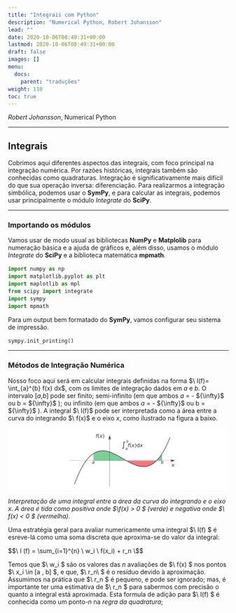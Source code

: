 ```yaml
---
title: "Integrais com Python"
description: "Numerical Python, Robert Johansson"
lead: ""
date: 2020-10-06T08:49:31+00:00
lastmod: 2020-10-06T08:49:31+00:00
draft: false
images: []
menu:
  docs:
    parent: "traduções"
weight: 110
toc: true
---
```


*Robert Johansson*, Numerical Python

___

## Integrais 

Cobrimos aqui diferentes aspectos das integrais, com foco principal na integração numérica.
Por razões históricas, integrais também são conhecidas como quadraturas.
Integração é significativamente mais difícil do que sua operação inversa: diferenciação.
Para realizarmos a integração simbólica, podemos usar o __SymPy__, e para calcular as integrais, podemos usar principalmente o módulo *Integrate* do __SciPy__.

___

### Importando os módulos 

Vamos usar de modo usual as bibliotecas __NumPy__ e __Matplolib__ para numeração básica e a ajuda de gráficos e, além disso, usamos o módulo *Integrate* do __SciPy__ e a biblioteca matemática __mpmath__. 

```python
import numpy as np
import matplotlib.pyplot as plt 
import maplotlib as mpl
from scipy import integrate
import sympy
import mpmath
```
Para um output bem formatado do __SymPy__, vamos configurar seu sistema de impressão.

```python
sympy.init_printing()
```
___

### Métodos de Integração Numérica

Nosso foco aqui será em calcular integrais definidas na forma $\ I(f)= \int_{a}^{b} f(x) dx\$, com os limites de integração dados em _a_ e _b_. O intervalo [_a_,_b_] pode ser finito; semi-infinito (em que ambos _a_ = - $\{\infty}\$ ou b = $\{\infty}\$ ); ou infinito (em que ambos _a_ = - $\{\infty}\$ ou b = $\{\infty}\$ ).
A integral $\ I(f)\$ pode ser interpretada como a área entre a curva do integrando $\ f(x)\$ e o eixo _x_, como ilustrado na figura a baixo.


![](./img_1.jpg)

_Interpretação de uma integral entre a área da curva do integrando e o eixo x. A área é tida como positiva onde $\f(x) > 0 \$ (verde) e negativa onde $\ f(x) < 0 \$ (vermelha)._  

Uma estratégia geral para avaliar numericamente uma integral $\ I(f) \$ é esreve-lá como uma soma discreta que aproxima-se do valor da integral: 

$$\ I (f) = \sum_{i=1}^{n} \ w_i \ f(x_i) + r_n \$$

Temos que $\ w_i \$ são os valores das _n_ avaliações de $\ f(x) \$ nos pontos $\ x_i \in [a , b] \$, e que, $\ r_n\ $ é o resíduo devido à aproximação. Assumimos na prática que $\ r_n \$ é pequeno, e pode ser ignorado; mas, é importante ter uma estimativa de $\ r_n \$ para sabermos com precisão o quanto a integral está aproximada. Esta formula de adição para $\ I(f) \$ é conhecida como um ponto-_n_ na _regra da quadratura_; 




